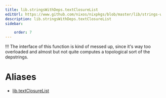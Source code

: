 ```yaml
---
title: lib.stringsWithDeps.textClosureList
editUrl: https://www.github.com/nixos/nixpkgs/blob/master/lib/strings-with-deps.nix#L61C21
description: lib.stringsWithDeps.textClosureList
sidebar:

    order: 7
---
```


!!! The interface of this function is kind of messed up, since
it's way too overloaded and almost but not quite computes a
topological sort of the depstrings.


# Aliases

- [lib.textClosureList](/reference/libtextClosureList)


